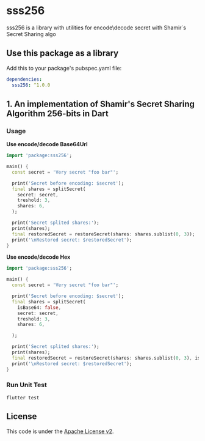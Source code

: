 # sss256
sss256 is a library with utilities for encode\decode secret with Shamir`s Secret Sharing algo


## Use this package as a library
Add this to your package's pubspec.yaml file:  
```yaml
dependencies:
  sss256: ^1.0.0
```


## 1. An implementation of Shamir's Secret Sharing Algorithm 256-bits in Dart


### Usage
**Use encode/decode Base64Url**  
```dart
import 'package:sss256';

main() {
  const secret = 'Very secret "foo bar"';

  print('Secret before encoding: $secret');
  final shares = splitSecret(
    secret: secret,
    treshold: 3,
    shares: 6,
  );

  print('Secret splited shares:');
  print(shares);
  final restoredSecret = restoreSecret(shares: shares.sublist(0, 3));
  print('\nRestored secret: $restoredSecret');
}
```


**Use encode/decode Hex**  
```dart
import 'package:sss256';

main() {
  const secret = 'Very secret "foo bar"';

  print('Secret before encoding: $secret');
  final shares = splitSecret(
    isBase64: false,
    secret: secret,
    treshold: 3,
    shares: 6,

  );

  print('Secret splited shares:');
  print(shares);
  final restoredSecret = restoreSecret(shares: shares.sublist(0, 3), isBase64: false);
  print('\nRestored secret: $restoredSecret');
}
```


### Run Unit Test
```shell
flutter test
```


## License
This code is under the [Apache License v2](https://www.apache.org/licenses/LICENSE-2.0).  
